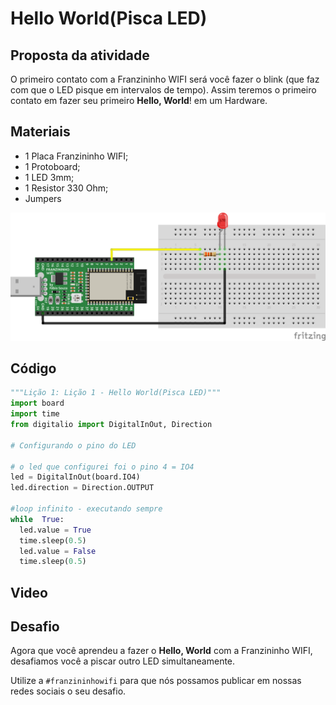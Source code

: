 # Hello World(Pisca LED)

## Proposta da atividade

 O primeiro contato com a Franzininho WIFI será você fazer o blink (que faz com que o LED pisque em intervalos de tempo). Assim teremos o primeiro contato em fazer seu primeiro **Hello, World**! em um Hardware.

## Materiais

-   1 Placa Franzininho WIFI;
-   1 Protoboard;
-   1 LED 3mm;
-   1 Resistor 330 Ohm;
-   Jumpers

![circuito](/documentacao/docs/img/0x01/circuito.png)

## Código


```python
"""Lição 1: Lição 1 - Hello World(Pisca LED)"""  
import board  
import time  
from digitalio import DigitalInOut, Direction  

# Configurando o pino do LED

# o led que configurei foi o pino 4 = IO4  
led = DigitalInOut(board.IO4)  
led.direction = Direction.OUTPUT  

#loop infinito - executando sempre  
while  True:  
  led.value = True  
  time.sleep(0.5)  
  led.value = False  
  time.sleep(0.5)
```

## Video

## Desafio

Agora que você aprendeu a fazer o **Hello, World** com a Franzininho WIFI, desafiamos você a piscar outro LED simultaneamente.


Utilize a `#franzininhowifi`  para que nós possamos publicar em nossas redes sociais o seu desafio.
